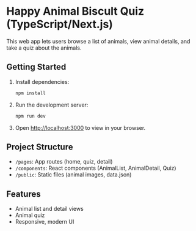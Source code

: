 # Happy Animal Biscult Quiz (TypeScript/Next.js)

This web app lets users browse a list of animals, view animal details, and take a quiz about the animals.

## Getting Started

1. Install dependencies:
   ```bash
   npm install
   ```
2. Run the development server:
   ```bash
   npm run dev
   ```
3. Open [http://localhost:3000](http://localhost:3000) to view in your browser.

## Project Structure
- `/pages`: App routes (home, quiz, detail)
- `/components`: React components (AnimalList, AnimalDetail, Quiz)
- `/public`: Static files (animal images, data.json)

## Features
- Animal list and detail views
- Animal quiz
- Responsive, modern UI
